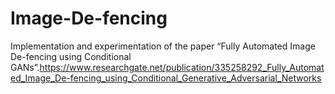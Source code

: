 # Image-De-fencing
Implementation and experimentation of the paper  “Fully Automated Image De-fencing using Conditional GANs”.https://www.researchgate.net/publication/335258292_Fully_Automated_Image_De-fencing_using_Conditional_Generative_Adversarial_Networks